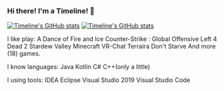 ### Hi there! I'm a Timeline! 👋
 [![Timeline's GitHub stats](https://github-readme-stats.vercel.app/api/top-langs/?username=2933968621&show_icons=true&hide_border=true&theme=tokyonight)](https://github.com/anuraghazra/github-readme-stats)
 [![Timeline's GitHub stats](https://github-readme-stats.vercel.app/api?username=2933968621&show_icons=true&theme=tokyonight)](https://github.com/anuraghazra/github-readme-stats)

I like play:
A Dance of Fire and Ice
Counter-Strike : Global Offensive
Left 4 Dead 2
Stardew Valley
Minecraft
VR-Chat
Terraira
Don't Starve
And more (18) games.

I know languages:
Java
Kotlin
C#
C++(only a little)

I using tools:
IDEA
Eclipse
Visual Studio 2019
Visual Studio Code


<!--
**2933968621/2933968621** is a ✨ _special_ ✨ repository because its `README.md` (this file) appears on your GitHub profile.

Here are some ideas to get you started:

- 🔭 I’m currently working on ...
- 🌱 I’m currently learning ...
- 👯 I’m looking to collaborate on ...
- 🤔 I’m looking for help with ...
- 💬 Ask me about ...
- 📫 How to reach me: ...
- 😄 Pronouns: ...
- ⚡ Fun fact: ...
-->
